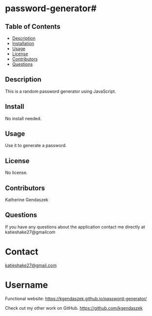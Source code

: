 # password-generator#
  ## Table of Contents
* [Description](#description)
* [Installation](#installation)
* [Usage](#usage)
* [License](#license)
* [Contributors](#contributors)
* [Questions](#questions)
## Description
This is a random password generator using JavaScript.
## Install
No install needed.
## Usage
Use it to generate a password.
## License
No license.
## Contributors
Katherine Gendaszek
## Questions
If you have any questions about the application contact me directly at katieshake27@gmailcom
# Contact
katieshake27@gmail.com
# Username
Functional website:
https://kgendaszek.github.io/password-generator/

Check out my other work on GitHub.
https://github.com/kgendaszek